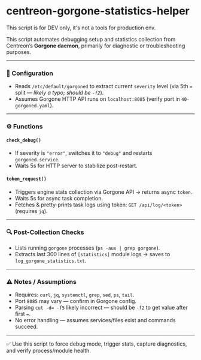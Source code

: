 # centreon-gorgone-statistics-helper

This script is for DEV only, it's not a tools for production env.

This script automates debugging setup and statistics collection from Centreon’s **Gorgone daemon**, primarily for diagnostic or troubleshooting purposes.

---

### 📁 Configuration
- Reads `/etc/default/gorgoned` to extract current `severity` level (via 5th `=` split — *likely a typo; should be `-f2`*).
- Assumes Gorgone HTTP API runs on `localhost:8085` (verify port in `40-gorgoned.yaml`).

---

### ⚙️ Functions

#### `check_debug()`
- If severity is `"error"`, switches it to `"debug"` and restarts `gorgoned.service`.
- Waits 5s for HTTP server to stabilize post-restart.

#### `token_request()`
- Triggers engine stats collection via Gorgone API → returns async `token`.
- Waits 5s for async task completion.
- Fetches & pretty-prints task logs using token: `GET /api/log/<token>` (requires `jq`).

---

### 🔍 Post-Collection Checks
- Lists running `gorgone` processes (`ps -aux | grep gorgone`).
- Extracts last 300 lines of `[statistics]` module logs → saves to `log_gorgone_statistics.txt`.

---

### ⚠️ Notes / Assumptions
- Requires: `curl`, `jq`, `systemctl`, `grep`, `sed`, `ps`, `tail`.
- Port `8085` may vary — confirm in Gorgone config.
- Parsing `cut -d= -f5` likely incorrect — should be `-f2` to get value after first `=`.
- No error handling — assumes services/files exist and commands succeed.

---

✅ Use this script to force debug mode, trigger stats, capture diagnostics, and verify process/module health.
